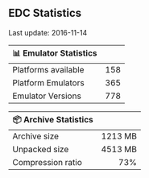 ## EDC Statistics

Last update: 2016-11-14

| :bar_chart: Emulator Statistics | |
|:-----|------:|
| Platforms available | 158 |
| Platform Emulators | 365 |
| Emulator Versions  | 778 |

| :package: Archive Statistics | |
|:-----|------:|
| Archive size | 1213 MB |
| Unpacked size | 4513 MB |
| Compression ratio | 73% |
